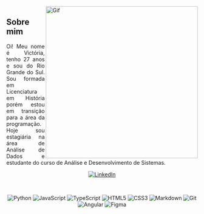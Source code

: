 
<img align="right" alt="Gif" height="400" src="https://i.pinimg.com/originals/b6/e9/7d/b6e97d9c28651e1c05f91637334563a5.gif">

<h2> Sobre mim </h2>

<p align="justify">Oi! Meu nome é Victória, tenho 27 anos e sou do Rio Grande do Sul. Sou formada em Licenciatura em História porém estou em transição para a área da programação. Hoje sou estagiária na área de Análise de Dados e estudante do curso de Análise e Desenvolvimento de Sistemas.</p>

<div align="center">
  
[![LinkedIn](https://img.shields.io/badge/-LinkedIn-000?style=for-the-badge&logo=linkedin&logoColor=FFAB33&color=FFF)](https://www.linkedin.com/in/victoriazanella/)

</div>
<br>

<div align="center">

![Python](https://img.shields.io/badge/python-3670A0?style=for-the-badge&logo=python&logoColor=FFAB33&color=FFF)
![JavaScript](https://img.shields.io/badge/javascript-%23323330.svg?style=for-the-badge&logo=javascript&logoColor=FFAB33&color=FFF)
![TypeScript](https://img.shields.io/badge/typescript-000?style=for-the-badge&logo=html5&logoColor=FFAB33&color=FFF)
![HTML5](https://img.shields.io/badge/HTML-000?style=for-the-badge&logo=html5&logoColor=FFAB33&color=FFF) 
![CSS3](https://img.shields.io/badge/CSS-000?style=for-the-badge&logo=css3&logoColor=FFAB33&color=FFF) 
![Markdown](https://img.shields.io/badge/Markdown-000?style=for-the-badge&logo=markdown&logoColor=FFAB33&color=FFF)
![Git](https://img.shields.io/badge/git-%23F05033.svg?style=for-the-badge&logo=git&logoColor=FFAB33&color=FFF)
![Angular](https://img.shields.io/badge/angular-%23DD0031.svg?style=for-the-badge&logo=angular&logoColor=FFAB33&color=FFF)
![Figma](https://img.shields.io/badge/figma-%23F24E1E.svg?style=for-the-badge&logo=figma&logoColor=FFAB33&color=FFF)

</div>
